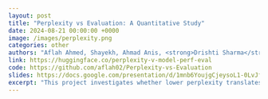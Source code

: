 ```yaml
---
layout: post
title: "Perplexity vs Evaluation: A Quantitative Study"
date: 2024-08-21 00:00:00 +0000
image: /images/perplexity.png
categories: other
authors: "Aflah Ahmed, Shayekh, Ahmad Anis, <strong>Drishti Sharma</strong>"
link: https://huggingface.co/perplexity-v-model-perf-eval
code: https://github.com/aflah02/Perplexity-vs-Evaluation
slides: https://docs.google.com/presentation/d/1mnb6YoujgCjeysoL1-0LvJfGpHguMWgG5cynwOXdjq4
excerpt: "This project investigates whether lower perplexity translates into better real-world model performance across tasks like summarization, instruction following, and multilingual QA. We benchmarked over 30 open-source LLMs and found that while perplexity does correlate with performance, the strength of that relationship depends heavily on language. Some models with low perplexity underperform on downstream tasks, especially in underrepresented languages. The results suggest that intrinsic linguistic characteristics and exposure during pretraining affect the connection between perplexity and quality — prompting a call for evaluation beyond perplexity alone."
---
```

